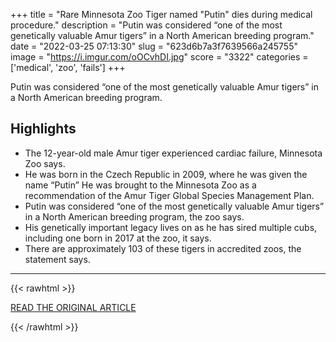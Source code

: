 +++
title = "Rare Minnesota Zoo Tiger named \"Putin\" dies during medical procedure."
description = "Putin was considered “one of the most genetically valuable Amur tigers” in a North American breeding program."
date = "2022-03-25 07:13:30"
slug = "623d6b7a3f7639566a245755"
image = "https://i.imgur.com/oOCvhDI.jpg"
score = "3322"
categories = ['medical', 'zoo', 'fails']
+++

Putin was considered “one of the most genetically valuable Amur tigers” in a North American breeding program.

## Highlights

- The 12-year-old male Amur tiger experienced cardiac failure, Minnesota Zoo says.
- He was born in the Czech Republic in 2009, where he was given the name “Putin” He was brought to the Minnesota Zoo as a recommendation of the Amur Tiger Global Species Management Plan.
- Putin was considered “one of the most genetically valuable Amur tigers” in a North American breeding program, the zoo says.
- His genetically important legacy lives on as he has sired multiple cubs, including one born in 2017 at the zoo, it says.
- There are approximately 103 of these tigers in accredited zoos, the statement says.

---

{{< rawhtml >}}
  <p class="article-category">
    <a target="_blank" href="https://www.postbulletin.com/news/minnesota/minnesota-zoo-putin-the-tiger-dies-after-heart-fails-during-medical-procedure">READ THE ORIGINAL ARTICLE</a>
  </p>
{{< /rawhtml >}}
